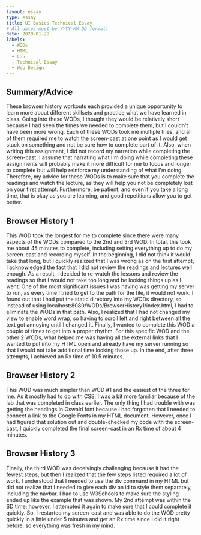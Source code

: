 ```yaml
---
layout: essay
type: essay
title: UI Basics Technical Essay
# All dates must be YYYY-MM-DD format!
date: 2020-01-29
labels:
  - WODs
  - HTML
  - CSS
  - Technical Essay
  - Web Design
---
```

## Summary/Advice
These browser history workouts each provided a unique opportunity to learn more about different skillsets and practice what we have learned in class. Going into these WODs, I thought they would be relatively short because I had seen the times we needed to complete them, but I couldn't have been more wrong. Each of these WODs took me multiple tries, and all of them required me to watch the screen-cast at one point as I would get stuck on something and not be sure how to complete part of it. Also, when writing this assignment, I did not record my narration while completing the screen-cast. I assume that narrating what I'm doing while completing these assignments will probably make it more difficult for me to focus and longer to complete but will help reinforce my understanding of what I'm doing. Therefore, my advice for these WODs is to make sure that you complete the readings and watch the lecture, as they will help you not be completely lost on your first attempt. Furthermore, be patient, and even if you take a long time, that is okay as you are learning, and good repetitions allow you to get better.

## Browser History 1
This WOD took the longest for me to complete since there were many aspects of the WODs compared to the 2nd and 3rd WOD. In total, this took me about 45 minutes to complete, including setting everything up to do my screen-cast and recording myself. In the beginning, I did not think it would take that long, but I quickly realized that I was wrong as on the first attempt, I acknowledged the fact that I did not review the readings and lectures well enough. As a result, I decided to re-watch the lessons and review the readings so that I would not take too long and be looking things up as I went. One of the most significant issues I was having was getting my server to run, as every time I tried to get to the path for the file, it would not work. I found out that I had put the static directory into my WODs directory, so instead of using localhost:8080/WODs/BrowserHistory1/index.html, I had to eliminate the WODs in that path. Also, I realized that I had not changed my view to enable word wrap, so having to scroll left and right between all the text got annoying until I changed it. Finally, I wanted to complete this WOD a couple of times to get into a proper rhythm. For this specific WOD and the other 2 WODs, what helped me was having all the external links that I wanted to put into my HTML open and already have my server running so that I would not take additional time looking those up. In the end, after three attempts, I achieved an Rx time of 10.5 minutes.

## Browser History 2

This WOD was much simpler than WOD #1 and the easiest of the three for me. As it mostly had to do with CSS, I was a bit more familiar because of the lab that was completed in class earlier. The only thing I had trouble with was getting the headings in Oswald font because I had forgotten that I needed to connect a link to the Google Fonts in my HTML document. However, once I had figured that solution out and double-checked my code with the screen-cast, I quickly completed the final screen-cast in an Rx time of about 4 minutes.

## Browser History 3

Finally, the third WOD was deceivingly challenging because it had the fewest steps, but then I realized that the few steps listed required a lot of work. I understood that I needed to use the div command in my HTML but did not realize that I needed to give each div an id to style them separately, including the navbar. I had to use W3Schools to make sure the styling ended up like the example that was shown. My 2nd attempt was within the SD time; however, I attempted it again to make sure that I could complete it quickly. So, I restarted my screen-cast and was able to do the WOD pretty quickly in a little under 5 minutes and get an Rx time since I did it right before, so everything was fresh in my mind.

